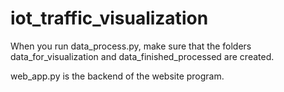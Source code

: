 # iot_traffic_visualization

When you run data_process.py, make sure that the folders data_for_visualization and data_finished_processed are created.

web_app.py is the backend of the website program.
